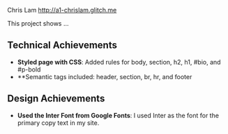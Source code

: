 Chris Lam
http://a1-chrislam.glitch.me

This project shows ...

## Technical Achievements
- **Styled page with CSS**: Added rules for body, section, h2, h1, #bio, and #p-bold
- **Semantic tags included: header, section, br, hr, and footer

## Design Achievements
- **Used the Inter Font from Google Fonts**: I used Inter as the font for the primary copy text in my site.
